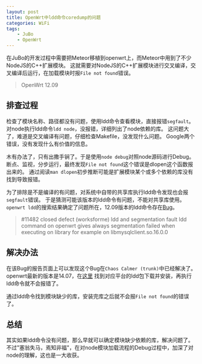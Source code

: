 ```yaml
---
layout: post
title: OpenWrt中ldd命令coredump的问题 
categories: WiFi
tags: 
    - JuBo 
    - OpenWrt
---
```


在JuBo的开发过程中需要把Meteor移植到openwrt上，而Meteor中用到了不少NodeJS的C++扩展模块。
这就需要对NodeJS的C++扩展模块进行交叉编译，交叉编译后运行，在加载模块时报`File not found`错误。

> OpenWrt 12.09

## 排查过程

检查了模块名称、路径都没有问题，使用ldd命令查看模块，直接报错`segfault`。
对node执行ldd命令`ldd node`，没报错，详细列出了node依赖的库。
这问题大了，难道是交叉编译有问题，仔细检查Makefile，没发现什么问题。
Google两个错误，没有发现什么有价值的信息。

木有办法了，只有出撒手锏了。于是使用`node debug`对照node源码进行Debug。
断点、监视，分步运行，最终发现`File not found`这个错误是dlopen这个函数报出来的。
通过阅读`man dlopen`初步推断可能是扩展模块某个或多个依赖的库没有找到导致报错。

为了排除是不是编译的有问题，对系统中自带的共享库执行ldd命令发现也会报`segfault`错误。
于是猜测可能该版本的ldd命令有问题，不能对共享库使用。
`openwrt ldd`的搜索结果确定了问题所在，12.09版本的ldd命令存在[Bug](https://dev.openwrt.org/ticket/11482)。

> #11482 closed defect (worksforme)
> ldd and segmentation fault 
> ldd command on openwrt gives always segmentation failed when executing on library 
> for example on libmysqlclient.so.16.0.0

## 解决办法

在该Bug的报告页面上可以发现这个Bug在`Chaos Calmer (trunk)`中已经解决了。
openwrt最新的版本是14.07，在[这里](http://downloads.openwrt.org/barrier_breaker/14.07-rc3/)
找到对应平台的ldd包下载并安装，再执行ldd命令就不会报错了。

通过ldd命令找到模块缺少的库，安装完库之后就不会报`File not found`的错误了。

## 总结

其实如果ldd命令没有问题，那么早就可以确定模块缺少依赖的库，解决问题了。
不过"塞翁失马，焉知非福"，在对node模块加载流程的Debug过程中，加深了对node的理解，这也是一大收获。



